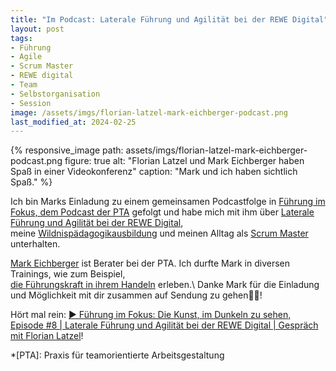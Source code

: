 ```yaml
---
title: "Im Podcast: Laterale Führung und Agilität bei der REWE Digital"
layout: post
tags:
- Führung
- Agile
- Scrum Master
- REWE digital
- Team
- Selbstorganisation
- Session
image: /assets/imgs/florian-latzel-mark-eichberger-podcast.png
last_modified_at: 2024-02-25
---
```

{% responsive_image path: assets/imgs/florian-latzel-mark-eichberger-podcast.png
figure: true alt: "Florian Latzel und Mark Eichberger haben Spaß in einer Videokonferenz"
caption: "Mark und ich haben sichtlich Spaß." %}


Ich bin Marks Einladung zu einem gemeinsamen Podcastfolge in
[Führung im Fokus, dem Podcast der PTA](
https://www.pta-team.com/podcast-fuehrung-im-fokus) gefolgt
und habe mich mit ihm über [Laterale Führung und Agilität bei der REWE Digital](
https://www.pta-team.com/podcast-episode-8-laterale-fuehrung-agilitaet-rewedigital),   
meine [Wildnispädagogikausbildung](/thema/wildnispadagogik/)
und meinen Alltag als [Scrum Master](/thema/scrum-master) unterhalten.

[Mark Eichberger](https://www.linkedin.com/in/mark-eichberger/) 
ist Berater bei der PTA. 
Ich durfte Mark in diversen Trainings, wie zum Beispiel,     
[die Führungskraft in ihrem Handeln](
/2020/03/12/2020-kalenderwoche-10.html#die-führungskraft-in-ihrem-handeln)
 erleben.\\
Danke Mark für die Einladung 
und Möglichkeit mit dir zusammen auf Sendung zu gehen🙏🏻!

Hört mal rein:
[▶️ Führung im Fokus: Die Kunst, im Dunkeln zu sehen, Episode #8 
| Laterale Führung und Agilität bei der REWE Digital  | Gespräch mit Florian Latzel](
https://www.pta-team.com/podcast-episode-8-laterale-fuehrung-agilitaet-rewedigital)!

*[PTA]: Praxis für teamorientierte Arbeitsgestaltung
